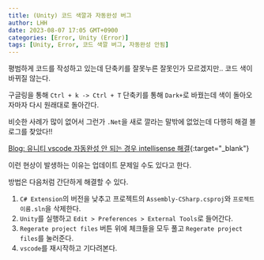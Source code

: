 ```yaml
---
title: (Unity) 코드 색깔과 자동완성 버그
author: LHH
date: 2023-08-07 17:05 GMT+0900
categories: [Error, Unity (Error)]
tags: [Unity, Error, 코드 색깔 버그, 자동완성 안됨]
---
```


평범하게 코드를 작성하고 있는데 단축키를 잘못누른 잘못인가 모르겠지만.. 코드 색이 바뀌질 않는다.

구글링을 통해 `Ctrl + k -> Ctrl + T` 단축키를 통해 `Dark+`로 바꿨는데 색이 돌아오자마자 다시 원래대로 돌아간다.

비슷한 사례가 많이 없어서 그런가 `.Net`을 새로 깔라는 말밖에 없었는데 다행히 해결 블로그를 찾았다!!

[Blog: 유니티 vscode 자동완성 안 되는 경우 intellisense 해결](https://nicotina04.tistory.com/233){:target="_blank"}

이런 현상이 발생하는 이유는 업데이트 문제일 수도 있다고 한다.

방법은 다음처럼 간단하게 해결할 수 있다.

1. `C# Extension`의 버전을 낮추고 프로젝트의 `Assembly-CSharp.csproj`와 `프로젝트이름.sln`을 삭제한다.
2. `Unity`를 실행하고 `Edit > Preferences > External Tools`로 들어간다.
3. `Regerate project files` 버튼 위에 체크들을 모두 풀고 `Regerate project files`를 눌러준다.
4. `vscode`를 재시작하고 기다려본다.